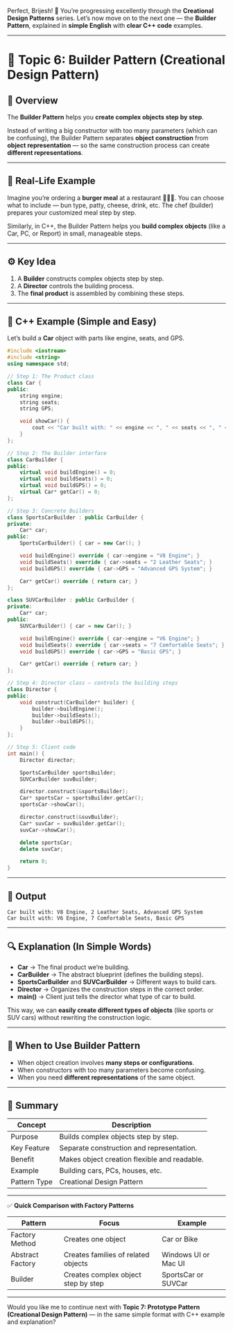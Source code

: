 Perfect, Brijesh! 👏
You’re progressing excellently through the **Creational Design Patterns** series.
Let’s now move on to the next one — the **Builder Pattern**, explained in **simple English** with **clear C++ code** examples.

---

# 🧱 Topic 6: Builder Pattern (Creational Design Pattern)

## 🧠 Overview

The **Builder Pattern** helps you **create complex objects step by step**.

Instead of writing a big constructor with too many parameters (which can be confusing),
the Builder Pattern separates **object construction** from **object representation** — so the same construction process can create **different representations**.

---

## 🎯 Real-Life Example

Imagine you’re ordering a **burger meal** at a restaurant 🍔🍟🥤.
You can choose what to include — bun type, patty, cheese, drink, etc.
The chef (builder) prepares your customized meal step by step.

Similarly, in C++, the Builder Pattern helps you **build complex objects** (like a Car, PC, or Report) in small, manageable steps.

---

## ⚙️ Key Idea

1. A **Builder** constructs complex objects step by step.
2. A **Director** controls the building process.
3. The **final product** is assembled by combining these steps.

---

## 🧩 C++ Example (Simple and Easy)

Let’s build a **Car** object with parts like engine, seats, and GPS.

```cpp
#include <iostream>
#include <string>
using namespace std;

// Step 1: The Product class
class Car {
public:
    string engine;
    string seats;
    string GPS;

    void showCar() {
        cout << "Car built with: " << engine << ", " << seats << ", " << GPS << endl;
    }
};

// Step 2: The Builder interface
class CarBuilder {
public:
    virtual void buildEngine() = 0;
    virtual void buildSeats() = 0;
    virtual void buildGPS() = 0;
    virtual Car* getCar() = 0;
};

// Step 3: Concrete Builders
class SportsCarBuilder : public CarBuilder {
private:
    Car* car;
public:
    SportsCarBuilder() { car = new Car(); }

    void buildEngine() override { car->engine = "V8 Engine"; }
    void buildSeats() override { car->seats = "2 Leather Seats"; }
    void buildGPS() override { car->GPS = "Advanced GPS System"; }

    Car* getCar() override { return car; }
};

class SUVCarBuilder : public CarBuilder {
private:
    Car* car;
public:
    SUVCarBuilder() { car = new Car(); }

    void buildEngine() override { car->engine = "V6 Engine"; }
    void buildSeats() override { car->seats = "7 Comfortable Seats"; }
    void buildGPS() override { car->GPS = "Basic GPS"; }

    Car* getCar() override { return car; }
};

// Step 4: Director class — controls the building steps
class Director {
public:
    void construct(CarBuilder* builder) {
        builder->buildEngine();
        builder->buildSeats();
        builder->buildGPS();
    }
};

// Step 5: Client code
int main() {
    Director director;

    SportsCarBuilder sportsBuilder;
    SUVCarBuilder suvBuilder;

    director.construct(&sportsBuilder);
    Car* sportsCar = sportsBuilder.getCar();
    sportsCar->showCar();

    director.construct(&suvBuilder);
    Car* suvCar = suvBuilder.getCar();
    suvCar->showCar();

    delete sportsCar;
    delete suvCar;

    return 0;
}
```

---

## 🧾 Output

```
Car built with: V8 Engine, 2 Leather Seats, Advanced GPS System
Car built with: V6 Engine, 7 Comfortable Seats, Basic GPS
```

---

## 🔍 Explanation (In Simple Words)

* **Car** → The final product we’re building.
* **CarBuilder** → The abstract blueprint (defines the building steps).
* **SportsCarBuilder** and **SUVCarBuilder** → Different ways to build cars.
* **Director** → Organizes the construction steps in the correct order.
* **main()** → Client just tells the director what type of car to build.

This way, we can **easily create different types of objects** (like sports or SUV cars) without rewriting the construction logic.

---

## 🧠 When to Use Builder Pattern

* When object creation involves **many steps or configurations**.
* When constructors with too many parameters become confusing.
* When you need **different representations** of the same object.

---

## 🏁 Summary

| **Concept**  | **Description**                              |
| ------------ | -------------------------------------------- |
| Purpose      | Builds complex objects step by step.         |
| Key Feature  | Separate construction and representation.    |
| Benefit      | Makes object creation flexible and readable. |
| Example      | Building cars, PCs, houses, etc.             |
| Pattern Type | Creational Design Pattern                    |

---

✅ **Quick Comparison with Factory Patterns**

| Pattern          | Focus                               | Example              |
| ---------------- | ----------------------------------- | -------------------- |
| Factory Method   | Creates one object                  | Car or Bike          |
| Abstract Factory | Creates families of related objects | Windows UI or Mac UI |
| Builder          | Creates complex object step by step | SportsCar or SUVCar  |

---

Would you like me to continue next with **Topic 7: Prototype Pattern (Creational Design Pattern)** — in the same simple format with C++ example and explanation?

